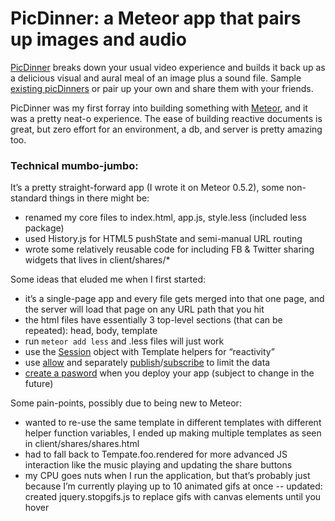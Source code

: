 
PicDinner: a Meteor app that pairs up images and audio
======================================================

[PicDinner](http://picdinner.com) breaks down your usual video experience and builds it back up as a delicious visual and aural meal of an image plus a sound file. Sample [existing picDinners](http://picdinner.com/b0150005-323b-453c-88e2-8d92a6f1e9cf) or pair up your own and share them with your friends.

PicDinner was my first forray into building something with [Meteor](http://meteor.com), and it was a pretty neat-o experience. The ease of building reactive documents is great, but zero effort for an environment, a db, and server is pretty amazing too.

### Technical mumbo-jumbo:

It’s a pretty straight-forward app (I wrote it on Meteor 0.5.2), some non-standard things in there might be:

*   renamed my core files to index.html, app.js, style.less (included less package)
*   used History.js for HTML5 pushState and semi-manual URL routing
*   wrote some relatively reusable code for including FB & Twitter sharing widgets
    that lives in client/shares/*

Some ideas that eluded me when I first started:

*   it’s a single-page app and every file gets merged into that one page, and the server will load that page on any URL path that you hit
*   the html files have essentially 3 top-level sections (that can be repeated): head, body, template
*   run `meteor add less` and .less files will just work
*   use the [Session](http://docs.meteor.com/#session) object with Template helpers for “reactivity”
*   use [allow](http://docs.meteor.com/#allow) and separately [publish](http://docs.meteor.com/#meteor_publish)/[subscribe](http://docs.meteor.com/#meteor_subscribe) to limit the data
*   [create a pasword](http://docs.meteor.com/#meteordeploy) when you deploy your app (subject to change in the future)

Some pain-points, possibly due to being new to Meteor:

*   wanted to re-use the same template in different templates
    with different helper function variables, I ended up making
    multiple templates as seen in client/shares/shares.html
*   had to fall back to Tempate.foo.rendered for more advanced JS
    interaction like the music playing and updating the share buttons
*   my CPU goes nuts when I run the application, but that’s probably
    just because I’m currently playing up to 10 animated gifs at once
    -- updated: created jquery.stopgifs.js to replace gifs with canvas
    elements until you hover
